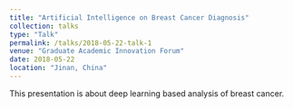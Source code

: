 ```yaml
---
title: "Artificial Intelligence on Breast Cancer Diagnosis"
collection: talks
type: "Talk"
permalink: /talks/2018-05-22-talk-1
venue: "Graduate Academic Innovation Forum"
date: 2018-05-22
location: "Jinan, China"
---
```


This presentation is about deep learning based analysis of breast cancer.
